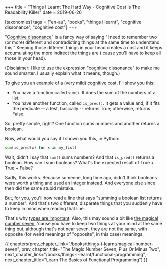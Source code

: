 +++
title = "Things I Learnt The Hard Way - Cognitive Cost Is The Readability Killer"
date = 2019-06-26

[taxonomies]
tags = ["en-au", "books", "things i learnt", "cognitive dissonance", "cognitive cost"]
+++

"[Cognitive dissonance](https://en.wikipedia.org/wiki/Cognitive_dissonance)" 
is a fancy way of saying "I need to remember two (or more) different and
contradicting things at the same time to understand this." Keeping those
different things in your head creates a cost and it keeps accumulating the
more indirect the things are ('cause you'll have to keep all those in your
head).

<!-- more -->

(Disclaimer: I like to use the expression "cognitive dissonance" to make me
sound smarter. I usually explain what it means, though.)

To give you an example of a (very mild) cognitive cost, I'll show you this:

* You have a function called `sum()`. It does the sum of the numbers of a
	list.
* You have another function, called `is_pred()`. It gets a value and, if it
	fits the predicate -- a test, basically -- returns True; otherwise,
	returns False.

So, pretty simple, right? One function sums numbers and another returns a
boolean.

Now, what would you say if I shown you this, in Python:

```python
sum(is_pred(x) for x in my_list)
```

Wait, didn't I say that `sum()` sums numbers? And that `is_pred()` returns a
boolean. How can I sum booleans? What's the expected result of True + True +
False?

Sadly, this works. Because someone, long time ago, didn't think booleans were
worth a thing and used an integer instead. And everyone else since then did
the same stupid mistake.

But, for you, you'll now read a line that says "summing a boolean list returns
a number". And that's two different, disparate things that you suddenly have
to keep in mind when reading that line.

That's why [types are important](/books/things-i-learnt/data-types).  Also,
this may sound a bit like [the magical number
seven](/books/things-i-learnt/magical-number-seven), 'cause you have to keep
two things at your mind at the same thing but, although that's not near seven,
they are not the same, with opposite (for weird meanings of "opposite", in
this case) meanings.

{{ chapters(prev_chapter_link="/books/things-i-learnt/magical-number-seven", prev_chapter_title="The Magic Number Seven, Plus Or Minus Two", next_chapter_link="/books/things-i-learnt/functional-programming", next_chapter_title="Learn The Basics of Functional Programming") }}
